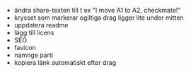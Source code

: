 * ändra share-texten till t ex "I move A1 to A2, checkmate!"
* krysset som markerar ogiltiga drag ligger lite under mitten
* uppdatera readme
* lägg till licens
* SEO
* favicon
* namnge parti
* kopiera länk automatiskt efter drag
